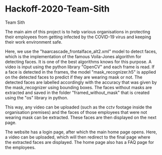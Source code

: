 # Hackoff-2020-Team-Sith
Team Sith

The main aim of this project is to help various organisations in protecting their employees from getting infected by the COVID-19 virus and keeping their work environment safe. 

Here, we use the "haarcascade_frontalface_alt2.xml" model to detect faces, which is the implementation of the famous Voila-Jones algorithm for detecting faces. It is one of the best algorithms knows for this purpose. A video is input using the python library "OpenCV" and each frame is read. If a face is detected in the frames, the model "mask_recognizer.h5" is applied on the detected faces to predict if they are wearing mask or not. The detected faces are labelled accordingly with the accuracy that was given by the mask_recognizer using bounding boxes. The faces without masks are extracted and saved in the folder "framed_without_mask" that is created using the "os" library in python. 

This way, any video can be uploaded (such as the cctv footage inside the organisation premises) and the faces of those employees that were not wearing mask can be extracted. These faces are then displayed on the next page.

The website has a login page, after which the main home page opens. Here, a video can be uploaded, which will then redirect to the final page where the extracted faces are displayed. The home page also has a FAQ page for the employees.

